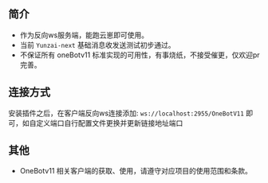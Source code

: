## 简介

- 作为反向ws服务端，能跑云崽即可使用。
- 当前 `Yunzai-next` 基础消息收发送测试初步通过。
- 不保证所有 oneBotv11 标准实现的可用性，有事烧纸，不接受催更，仅欢迎pr完善。

## 连接方式

安装插件之后，在客户端反向ws连接添加: `ws://localhost:2955/OneBotV11` 即可，如自定义端口自行配置文件更换并更新链接地址端口


## 其他

- OneBotv11 相关客户端的获取、使用，请遵守对应项目的使用范围和条款。
